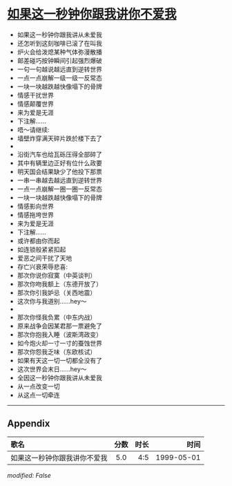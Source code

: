 # [如果这一秒钟你跟我讲你不爱我](https://music.163.com/song?id=26075139)

* 如果这一秒钟你跟我讲从未爱我
* 还怎听到这刻咖啡已滚了在叫我
* 炉火会给泼熄某种气体弥漫散播
* 邮差碰巧按钟瞬间引起强烈爆破
* 一句一句越说越远直到逆转世界
* 一点一点崩解一级一级一反常态
* 一块一块越跌越快像塌下的骨牌
* 情感干扰世界
* 情感颠覆世界
* 来为爱是无涯
* 下注解......
* 唔～请继续:
* 墙壁炸穿满天碎片跌於楼下去了
* 
* 沿街汽车也给瓦砾压得全部碎了
* 其中有辆里边正好有位什么政要
* 明天国会结果缺少了他投下那票
* 一串一串越去越远直到逆转世界
* 一点一点崩解一圈一圈一反常态
* 一块一块越跌越快像塌下的骨牌
* 情感影向世界
* 情感拖垮世界
* 来为爱是无涯
* 下注解......
* 或许都由你而起
* 如连锁般紧紧扣起
* 爱恶之间干扰了天地
* 存亡兴衰荣辱悲喜:
* 那次你说你寂寞（中英谈判）
* 那次你吻我额上（东德开放了）
* 那次你引我妒忌（关西地震）
* 这次你与我道别......hey～
* 
* 那次你怪我负累（中东内战）
* 原来战争会因某君那一票避免了
* 那次你抱我入睡（波斯湾政变）
* 如今炮火却一寸一寸的蚕蚀世界
* 那次你怨我乏味（东欧核试）
* 如果有天这一切一切都全没有了
* 这次世界会末日......hey～
* 全因这一秒钟你跟我讲从未爱我
* 从一点改变一切
* 从这点一切牵连


---

## Appendix

|歌名|分数|时长|时间|
|:---|:---:|---:|---:|
|如果这一秒钟你跟我讲你不爱我|5.0|4:5|1999-05-01

*modified: False*